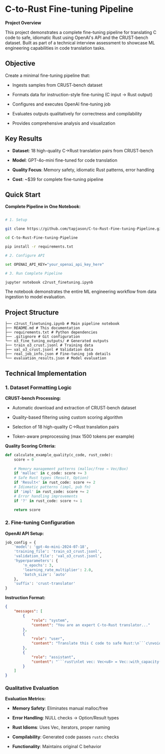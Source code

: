 
# C-to-Rust Fine-tuning Pipeline

**Project Overview**

This project demonstrates a complete fine-tuning pipeline for translating C code to safe, idiomatic Rust using OpenAI's API and the CRUST-bench dataset. Built as part of a technical interview assessment to showcase ML engineering capabilities in code translation tasks.

## Objective

Create a minimal fine-tuning pipeline that:

- Ingests samples from CRUST-bench dataset

- Formats data for instruction-style fine-tuning (C input → Rust output)

- Configures and executes OpenAI fine-tuning job

- Evaluates outputs qualitatively for correctness and compilability

- Provides comprehensive analysis and visualization

## Key Results

- **Dataset**: 18 high-quality C→Rust translation pairs from CRUST-bench

- **Model**: GPT-4o-mini fine-tuned for code translation

- **Quality Focus**: Memory safety, idiomatic Rust patterns, error handling

- **Cost**: ~$39 for complete fine-tuning pipeline

## Quick Start

**Complete Pipeline in One Notebook:**

```bash

# 1. Setup

git clone https://github.com/tapjason/C-to-Rust-Fine-tuning-Pipeline.git

cd C-to-Rust-Fine-tuning-Pipeline

pip install -r requirements.txt

# 2. Configure API

set OPENAI_API_KEY="your_openai_api_key_here"

# 3. Run Complete Pipeline

jupyter notebook c2rust_finetuning.ipynb

```

The notebook demonstrates the entire ML engineering workflow from data ingestion to model evaluation.

## Project Structure

```
├── c2rust_finetuning.ipynb # Main pipeline notebook
├── README.md # This documentation
├── requirements.txt # Python dependencies
├── .gitignore # Git configuration
└── o3_fine_tuning_outputs/ # Generated outputs
├── train_o3_crust.jsonl # Training data
├── val_o3_crust.jsonl # Validation data
├── real_job_info.json # Fine-tuning job details
└── evaluation_results.json # Model evaluation
```

## Technical Implementation

### 1. Dataset Formatting Logic

**CRUST-bench Processing:**

- Automatic download and extraction of CRUST-bench dataset

- Quality-based filtering using custom scoring algorithm

- Selection of 18 high-quality C→Rust translation pairs

- Token-aware preprocessing (max 1500 tokens per example)

**Quality Scoring Criteria:**

```python
def calculate_example_quality(c_code, rust_code):
	score = 0
	
	# Memory management patterns (malloc/free → Vec/Box)
	if 'malloc' in c_code: score += 3
	# Safe Rust types (Result, Option)
	if 'Result<' in rust_code: score += 2
	# Idiomatic patterns (impl, pub fn)
	if 'impl' in rust_code: score += 2
	# Error handling improvements
	if '?' in rust_code: score += 1
	
	return score

```

### 2. Fine-tuning Configuration

**OpenAI API Setup:**

```python
job_config = {
	'model': 'gpt-4o-mini-2024-07-18',
	'training_file': 'train_o3_crust.jsonl',
	'validation_file': 'val_o3_crust.jsonl',
	'hyperparameters': {
		'n_epochs': 3,
		'learning_rate_multiplier': 2.0,
		'batch_size': 'auto'
	},
	'suffix': 'crust-translator'
}
```

**Instruction Format:**
```json
{
	"messages": [
		{
			"role": "system",
			"content": "You are an expert C-to-Rust translator..."
		},
		{
			"role": "user",
			"content": "Translate this C code to safe Rust:\n```c\nvoid* ptr = malloc(100);\n```"
		},
		{
			"role": "assistant",
			"content": "```rust\nlet vec: Vec<u8> = Vec::with_capacity(100);\n```"
		}
	]
}
```
### Qualitative Evaluation

**Evaluation Metrics:**

- **Memory Safety**: Eliminates manual malloc/free

- **Error Handling**: NULL checks → Option/Result types

- **Rust Idioms**: Uses Vec, iterators, proper naming

- **Compilability**: Generated code passes `rustc` checks

- **Functionality**: Maintains original C behavior

